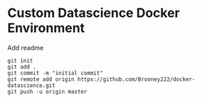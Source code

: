 # Custom Datascience Docker Environment

Add readme


```
git init
git add .
git commit -m "initial commit"
git remote add origin https://github.com/Brooney222/docker-datascience.git
git push -u origin master
```

